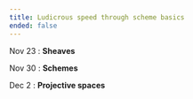 ```yaml
---
title: Ludicrous speed through scheme basics
ended: false 
---
```


Nov 23
: **Sheaves**

Nov 30 
: **Schemes**

Dec 2
: **Projective spaces**